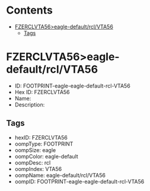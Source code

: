 



Contents
========

* [FZERCLVTA56>eagle-default/rcl/VTA56](#fzerclvta56eagle-defaultrclvta56)
	* [Tags](#tags)

# FZERCLVTA56>eagle-default/rcl/VTA56

- ID: FOOTPRINT-eagle-eagle-default-rcl-VTA56
- Hex ID: FZERCLVTA56
- Name: 
- Description: 

## Tags

- hexID: FZERCLVTA56
- oompType: FOOTPRINT
- oompSize: eagle
- oompColor: eagle-default
- oompDesc: rcl
- oompIndex: VTA56
- oompName: eagle-default/rcl/VTA56
- oompID: FOOTPRINT-eagle-eagle-default-rcl-VTA56
